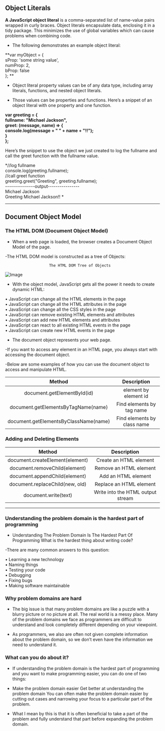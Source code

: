 

## Object Literals

**A JavaScript object literal** is a comma-separated list of name-value pairs wrapped in curly braces. Object literals encapsulate data, enclosing it in a tidy package. This minimizes the use of global variables which can cause problems when combining code.

- The following demonstrates an example object literal:

**var myObject = {  
    sProp: 'some string value',  
    numProp: 2,  
    bProp: false  
};  **

- Object literal property values can be of any data type, including array literals, functions, and nested object literals. 

- Those values can be properties and functions. Here’s a snippet of an object literal with one property and one function.  

**var greeting = {  
    fullname: "Michael Jackson",  
    greet: (message, name) => {  
        console.log(message + " " + name + "!!");  
    }  
};** 

Here’s the snippet to use the object we just created to log the fullname and call the greet function with the fullname value.

*//log fullname  
console.log(greeting.fullname);  
//call greet function  
greeting.greet("Greeting", greeting.fullname);  
---------------output----------------  
Michael Jackson  
Greeting Michael Jackson!!  *

--------------------

## Document Object Model

### The HTML DOM (Document Object Model)

- When a web page is loaded, the browser creates a Document Object Model of the page.

-The HTML DOM model is constructed as a tree of Objects:

                        The HTML DOM Tree of Objects

![Image](https://1.bp.blogspot.com/-Z0QnE9eWAnM/XWj6B0TmfmI/AAAAAAAAZps/aRfAU517hg0ovfzgLUTZkmjHD3SXZCoWACLcBGAs/s1600/DOM.PNG)  

- With the object model, JavaScript gets all the power it needs to create dynamic HTML:

• JavaScript can change all the HTML elements in the page  
• JavaScript can change all the HTML attributes in the page  
• JavaScript can change all the CSS styles in the page  
• JavaScript can remove existing HTML elements and attributes  
• JavaScript can add new HTML elements and attributes  
• JavaScript can react to all existing HTML events in the page  
• JavaScript can create new HTML events in the page  

- The document object represents your web page.

-If you want to access any element in an HTML page, you always start with accessing the document object.

-Below are some examples of how you can use the document object to access and manipulate HTML.

| Method | Description 
| :---: | :---:
| document.getElementById(id) | element by element id 
| document.getElementsByTagName(name) | Find elements by tag name
| document.getElementsByClassName(name) | Find elements by class name


### Adding and Deleting Elements

| Method | Description 
| :---: | :---:
| document.createElement(element) | Create an HTML element
| document.removeChild(element) | Remove an HTML element
| document.appendChild(element) | Add an HTML element
| document.replaceChild(new, old) | Replace an HTML element
| document.write(text) | Write into the HTML output stream
	
---------------

### Understanding the problem domain is the hardest part of programming

- Understanding The Problem Domain Is The Hardest Part Of Programming
What is the hardest thing about writing code?

-There are many common answers to this question:

• Learning a new technology  
• Naming things    
• Testing your code  
• Debugging  
• Fixing bugs  
• Making software maintainable  

### Why problem domains are hard

- The big issue is that many problem domains are like a puzzle with a blurry picture or no picture at all.
The real world is a messy place.  Many of the problem domains we face as programmers are difficult to understand and look completely different depending on your viewpoint.  

- As programmers, we also are often not given complete information about the problem domain, so we don’t even have the information we need to understand it.

### What can you do about it?
- If understanding the problem domain is the hardest part of programming and you want to make programming easier, you can do one of two things:

- Make the problem domain easier
Get better at understanding the problem domain
You can often make the problem domain easier by cutting out cases and narrowing your focus to a particular part of the problem.

- What I mean by this is that it is often beneficial to take a part of the problem and fully understand that part before expanding the problem domain.


	
	
	